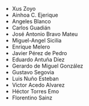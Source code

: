 * Xus Zoyo
* Ainhoa C. Ejerique 
* Angeles Blanco 
* Carlos Guadián 
* José Antonio Bravo Mateu
* Miguel-Angel Sicilia 
* Enrique Melero
* Javier Pérez de Pedro 
* Eduardo Antuña Díez 
* Gerardo de Miguel González 
* Gustavo Segovia 
* Luis Nuño Esteban 
* Victor Acedo Alvarez 
* Héctor Torres Emo 
* Florentino Sainz
